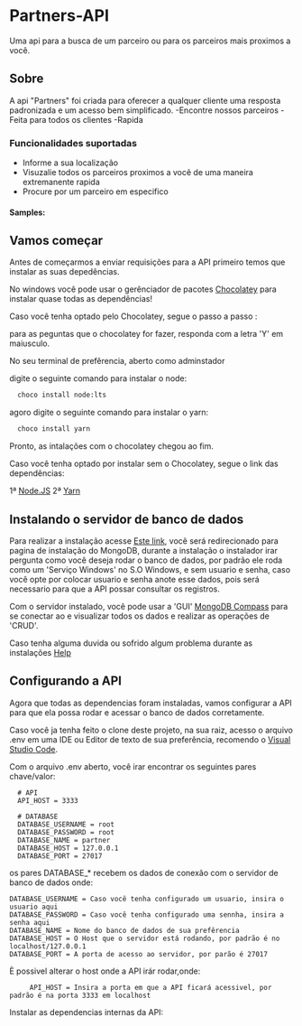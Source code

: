 # Partners-API

Uma api para a busca de um parceiro ou para os parceiros mais proximos a você.

## Sobre

A api "Partners" foi criada  para oferecer a qualquer cliente uma resposta padronizada e um acesso bem simplificado.
-Encontre nossos parceiros
-Feita para todos os clientes
-Rapida

### Funcionalidades suportadas ###
- Informe a sua localização
- Visuzalie todos os parceiros proximos a você de uma maneira extremanente rapida  
- Procure por um parceiro em especifico


#### Samples: ####


## Vamos começar

Antes de começarmos a enviar requisições para a API primeiro temos que instalar as suas depedências.

No windows você pode usar o gerênciador de pacotes [Chocolatey](https://chocolatey.org/) para instalar quase todas as dependências!

Caso você tenha optado pelo Chocolatey, segue o passo a passo :

 para as peguntas que o chocolatey for fazer, responda com a letra 'Y' em maiusculo.

No seu terminal de prefêrencia, aberto como adminstador

digite o seguinte comando para instalar o node:
  ```bash
    choco install node:lts
  ```

agoro digite o seguinte comando para instalar o yarn:
  ```bash
    choco install yarn
  ```

Pronto, as intalações com o chocolatey chegou ao fim.

Caso você tenha optado por instalar sem o Chocolatey, segue o link das dependências:

  1ª [Node.JS](https://nodejs.org/en/download/)
  2ª [Yarn](https://classic.yarnpkg.com/en/docs/install/#windows-stable)
  
 ## Instalando o servidor de banco de dados
 
 Para realizar a instalação acesse [Este link](https://www.mongodb.com/try/download/community?tck=docs_server), você será redirecionado
 para pagina de instalação do MongoDB, durante a instalação o instalador irar pergunta como você deseja rodar o banco de dados, por padrão
 ele roda como um 'Serviço Windows' no S.O Windows, e sem usuario e senha, caso você opte por colocar usuario e senha anote esse dados, pois
 será necessario para que a API possar consultar os registros.
 
 Com o servidor instalado, você pode usar a 'GUI'  [MongoDB Compass](https://www.mongodb.com/try/download/compass) para se conectar ao
 e visualizar todos os dados e realizar as operações de 'CRUD'.
 
 Caso tenha alguma duvida ou sofrido algum problema durante as instalações [Help](https://docs.mongodb.com/manual/tutorial/install-mongodb-on-windows/)


## Configurando a API

Agora que todas as dependencias foram instaladas, vamos configurar a API para que ela possa rodar e acessar o banco de dados corretamente.

Caso você ja tenha feito o clone deste projeto, na sua raiz, acesso o arquivo .env em uma IDE ou Editor de texto de sua preferência, recomendo o
[Visual Studio Code](https://code.visualstudio.com/Download).

Com o arquivo .env aberto, você irar encontrar os seguintes pares chave/valor:
```env
  # API
  API_HOST = 3333

  # DATABASE
  DATABASE_USERNAME = root
  DATABASE_PASSWORD = root
  DATABASE_NAME = partner
  DATABASE_HOST = 127.0.0.1
  DATABASE_PORT = 27017
```

os pares DATABASE_* recebem os dados de conexão com o servidor de banco de dados onde:
  ```env
  DATABASE_USERNAME = Caso você tenha configurado um usuario, insira o usuario aqui
  DATABASE_PASSWORD = Caso você tenha configurado uma sennha, insira a senha aqui
  DATABASE_NAME = Nome do banco de dados de sua prefêrencia
  DATABASE_HOST = O Host que o servidor está rodando, por padrão é no localhost/127.0.0.1
  DATABASE_PORT = A porta de acesso ao servidor, por parão é 27017
  ```

È possivel alterar o host onde a API irár rodar,onde:
  ```env
       API_HOST = Insira a porta em que a API ficará acessivel, por padrão é na porta 3333 em localhost
  ``` 

Instalar as dependencias internas da API:

    


